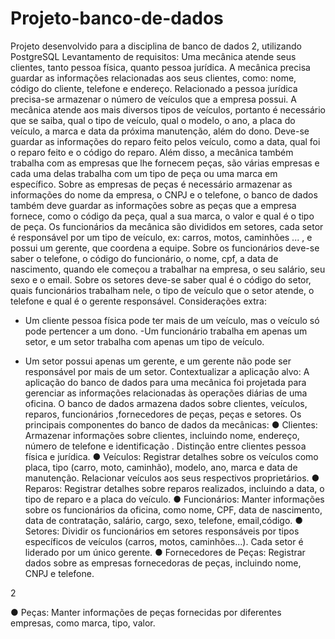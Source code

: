 # Projeto-banco-de-dados
Projeto desenvolvido para a disciplina de banco de dados 2, utilizando PostgreSQL
Levantamento de requisitos:
Uma mecânica atende seus clientes, tanto pessoa física, quanto pessoa jurídica. A mecânica
precisa guardar as informações relacionadas aos seus clientes, como: nome, código do cliente,
telefone e endereço. Relacionado a pessoa jurídica precisa-se armazenar o número de veículos
que a empresa possui.
A mecânica atende aos mais diversos tipos de veículos, portanto é necessário que se saiba, qual
o tipo de veículo, qual o modelo, o ano, a placa do veículo, a marca e data da próxima
manutenção, além do dono. Deve-se guardar as informações do reparo feito pelos veículo, como
a data, qual foi o reparo feito e o código do reparo.
Além disso, a mecânica também trabalha com as empresas que lhe fornecem peças, são várias
empresas e cada uma delas trabalha com um tipo de peça ou uma marca em específico. Sobre
as empresas de peças é necessário armazenar as informações do nome da empresa, o CNPJ e o
telefone, o banco de dados também deve guardar as informações sobre as peças que a empresa
fornece, como o código da peça, qual a sua marca, o valor e qual é o tipo de peça.
Os funcionários da mecânica são divididos em setores, cada setor é responsável por um tipo de
veículo, ex: carros, motos, caminhões ... , e possui um gerente, que coordena a equipe. Sobre os
funcionários deve-se saber o telefone, o código do funcionário, o nome, cpf, a data de
nascimento, quando ele começou a trabalhar na empresa, o seu salário, seu sexo e o email.
Sobre os setores deve-se saber qual é o código do setor, quais funcionários trabalham nele, o
tipo de veículo que o setor atende, o telefone e qual é o gerente responsável.
Considerações extra:
- Um cliente pessoa física pode ter mais de um veículo, mas o veículo só pode pertencer a um
dono.
-Um funcionário trabalha em apenas um setor, e um setor trabalha com apenas um tipo de
veículo.

- Um setor possui apenas um gerente, e um gerente não pode ser responsável por mais de um
setor.
Contextualizar a aplicação alvo:
A aplicação do banco de dados para uma mecânica foi projetada para gerenciar as informações
relacionadas às operações diárias de uma oficina. O banco de dados armazena dados sobre
clientes, veículos, reparos, funcionários ,fornecedores de peças, peças e setores. Os principais
componentes do banco de dados da mecânicas:
● Clientes:
Armazenar informações sobre clientes, incluindo nome, endereço, número de telefone e
identificação .
Distinção entre clientes pessoa física e jurídica.
● Veículos:
Registrar detalhes sobre os veículos como placa, tipo (carro, moto, caminhão), modelo,
ano, marca e data de manutenção.
Relacionar veículos aos seus respectivos proprietários.
● Reparos:
Registrar detalhes sobre reparos realizados, incluindo a data, o tipo de reparo e a placa
do veículo.
● Funcionários:
Manter informações sobre os funcionários da oficina, como nome, CPF, data de
nascimento, data de contratação, salário, cargo, sexo, telefone, email,código.
● Setores:
Dividir os funcionários em setores responsáveis por tipos específicos de veículos (carros,
motos, caminhões...).
Cada setor é liderado por um único gerente.
● Fornecedores de Peças:
Registrar dados sobre as empresas fornecedoras de peças, incluindo nome, CNPJ e
telefone.

2

● Peças:
Manter informações de peças fornecidas por diferentes empresas, como marca, tipo,
valor.
